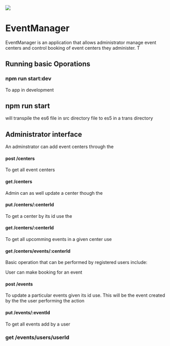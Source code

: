 ![](https://travis-ci.org/tutugodfrey/EventManager.svg?branch=master)

# EventManager
EventManager is an application that allows administrator manage event centers and control booking of event centers they administer. T

## Running basic Oporations
### npm run start:dev
To app in development
## npm run start 
will transpile the es6 file in src directory file to es5 in a trans directory

## Administrator interface
An adminstrator can add event centers through the 

#### post /centers 

To get all event centers 
#### get /centers 

Admin can as well update a center though the 
#### put /centers/:centerId 

To get a center by its id use the 
#### get /centers/:centerId 

To get all upcomming events in a given center use
#### get /centers/events/:centerId 


Basic operation that can be performed by registered users include:

User can make booking for an event
#### post /events

To update a particular events given its id use. This will be the event created by the the user performing the action

#### put /events/:eventId

To get all events add by a user
### get /events/users/userId


















